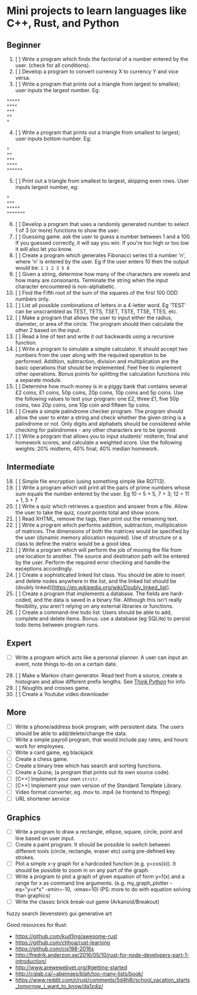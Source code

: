 # Mini projects to learn languages like C++, Rust, and Python

## Beginner

1. [ ] Write a program which finds the factorial of a number entered by the user. (check for all conditions).
2. [ ] Develop a program to convert currency X to currency Y and vice versa.
3. [ ] Write a program that prints out a triangle from largest to smallest; user inputs the largest number. Eg:

```
*****
****
***
**
*
```

4. [ ] Write a program that prints out a triangle from smallest to largest; user inputs bottom number. Eg:

```
*
**
***
****
******
```

5. [ ] Print out a triangle from smallest to largest, skipping even rows. User inputs largest number, eg:

```
*
***
*****
*******
```

6. [ ] Develop a program that uses a randomly generated number to select 1 of 3 (or more) functions to show the user.
7. [ ] Guessing game. ask the user to guess a number between 1 and a 100. If you guessed correctly, it will say you win. If you're too high or too low it will also let you know.
8. [ ] Create a program which generates Fibonacci series til a number 'n', where 'n' is entered by the user. Eg if the user enters 10 then the output would be: `1 1 2 3 5 8`
9. [ ] Given a string, determine how many of the characters are vowels and how many are consonants. Terminate the string when the input character encountered is non-alphabetic.
10. [ ] Find the Fifth root of the sum of the squares of the first 100 ODD numbers only.
11. [ ] List all possible combinations of letters in a 4-letter word. Eg 'TEST' can be unscrambled as TEST, TETS, TSET, TSTE, TTSE, TTES, etc.
12. [ ] Make a program that allows the user to input either the radius, diameter, or area of the circle. The program should then calculate the other 2 based on the input.
13. [ ] Read a line of text and write it out backwards using a recursive function.
14. [ ] Write a program to simulate a simple calculator. It should accept two numbers from the user along with the required operation to be performed. Addition, subtraction, division and multiplication are the basic operations that should be implemented. Feel free to implement other operations. Bonus points for splitting the calculation functions into a separate module.
15. [ ] Determine how much money is in a piggy bank that contains several £2 coins, £1 coins, 50p coins, 20p coins, 10p coins and 5p coins. Use the following values to test your program: one £2, three £1, five 50p  coins, two 20p coins, one 10p coin and fifteen 5p coins.
16. [ ] Create a simple palindrome checker program. The program should allow the user to enter a string and check whether the given string is a palindrome or not. Only digits and alphabets should be considered while checking for palindromes - any other characters are to be ignored.
17. [ ] Write a program that allows you to input students' midterm, final and homework scores, and calculate a weighted score. Use the following weights: 20% midterm, 40% final, 40% median homework.

## Intermediate

18. [ ] Simple file encryption (using something simple like ROT13).
19. [ ] Write a program which will print all the pairs of prime numbers whose sum equals the number entered by the user. Eg 10 = 5 + 5, 7 + 3; 12 = 11 + 1, 5 + 7
20. [ ] Write a quiz which retrieves a question and answer from a file. Allow the user to take the quiz, count points total and show score.
21. [ ] Read XHTML, remove the tags, then print out the remaining text.
22. [ ] Write a program which performs addition, subtraction, multiplication of matrices. The dimensions of both the matrices would be specified by the user (dynamic memory allocation required). Use of structure or a class to define the matrix would be a good idea.
23. [ ] Write a program which will perform the job of moving the file from one location to another. The source and destination path will be entered by the user. Perform the required error checking and handle the exceptions accordingly.
24. [ ] Create a sophisticated linked list class. You should be able to insert and delete nodes anywhere in the list, and the linked list should be (doubly linked)[https://en.wikipedia.org/wiki/Doubly_linked_list]. 
25. [ ] Create a program that implements a database. The fields are hard-coded, and the data is saved in a binary file. Although this isn't really flexibility, you aren't relying on any external libraries or functions.
26. [ ] Create a command-line todo list. Users should be able to add, complete and delete items. Bonus: use a database (eg SQLite) to persist todo items between program runs.

## Expert

- [ ] Write a program which acts like a personal planner. A user can input an event, note things to-do on a certain date.
28. [ ] Make a Markov chain generator. Read text from a source, create a histogram and allow different prefix lengths. See [Think Python](http://greenteapress.com/thinkpython2/html/thinkpython2014.html#sec159) for info.
29. [ ] Noughts and crosses game.
30. [ ] Create a Youtube video downloader

## More
- [ ] Write a phone/address book program, with persistent data. The users should be able to add/delete/change the data.
- [ ] Write a simple payroll program, that would include pay rates, and hours work for employees.
- [ ] Write a card game, eg blackjack
- [ ] Create a chess game.
- [ ] Create a binary tree which has search and sorting functions.
- [ ] Create a Quine, (a program that prints out its own source code).
- [ ] [C++] Implement your own `strstr`.
- [ ] [C++] Implement your own version of the Standard Template Library.
- [ ] Video format converter, eg .mov to .mp4 (ie frontend to ffmpeg)
- [ ] URL shortener service

## Graphics

- [ ] Write a program to draw a rectangle, ellipse, square, circle, point and line based on user input.
- [ ] Create a paint program. It should be possible to switch between different tools (circle, rectangle, eraser etc) using pre-defined key strokes.
- [ ] Plot a simple x-y graph for a hardcoded function (e.g. y=cos(x)). It should be possible to zoom in on any part of the graph.
- [ ] Write a program to plot a graph of given equation of form y=f(x) and a range for x as command line arguments. (e.g. my_graph_plotter -eq="y=x*x" -xmin=-10, -xmax=10) (PS: more to do with equation solving than graphics)
- [ ] Write the classic brick break-out game (Arkanoid/Breakout)

fuzzy search (levenstein)
gui
generative art

Good resources for Rust:
- https://github.com/kud1ing/awesome-rust
- https://github.com/ctjhoa/rust-learning
- https://github.com/cis198-2016s
- http://fredrik.anderzon.se/2016/05/10/rust-for-node-developers-part-1-introduction/
- http://www.arewewebyet.org/#getting-started
- http://cglab.ca/~abeinges/blah/too-many-lists/book/
- https://www.reddit.com/r/rust/comments/5d4h8l/school_vacation_starts_tomorrow_i_want_to_know/da1zdiz/
